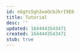 ```yaml
---
id: eGgYzSgh2waOcbJkrI9E6
title: Tutorial
desc: ''
updated: 1644443543471
created: 1644443543471
stub: true
---
```


